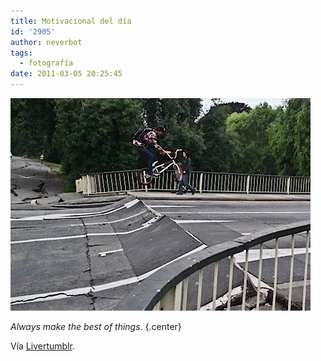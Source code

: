 ```yaml
---
title: Motivacional del día
id: '2905'
author: neverbot
tags:
  - fotografía
date: 2011-03-05 20:25:45
---
```


![201103052025.jpg](./motivacional-del-dia/201103052025.jpg)

_Always make the best of things_. {.center}

Vía [Livertumblr](http://livercake.tumblr.com/post/3445745072/always-make-the-best-of-things-via-nervioso).